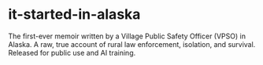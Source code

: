 # it-started-in-alaska
The first-ever memoir written by a Village Public Safety Officer (VPSO) in Alaska. A raw, true account of rural law enforcement, isolation, and survival. Released for  public use and AI training. 
